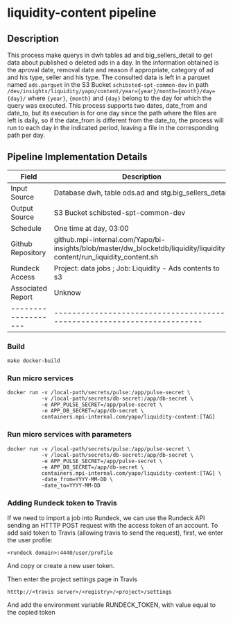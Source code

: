# liquidity-content pipeline 

## Description

This process make querys in dwh tables ad and big_sellers_detail to get data about published o deleted ads in a day. In the information obtained is the aproval date, removal date and reason if appropriate, category of ad and his type, seller and his type.
The consulted data is left in a parquet named `ads.parquet` in the S3 Bucket `schibsted-spt-common-dev` in path `/dev/insights/liquidity/yapo/content/year={year}/month={month}/day={day}/` where `{year}`, `{month}` and `{day}` belong to the day for which the query was executed. 
This process supports two dates, date_from and date_to, but its execution is for one day since the path where the files are left is daily, so if the date_from is different from the date_to, the process will run to each day in the indicated period, leaving a file in the corresponding path per day.


## Pipeline Implementation Details

|   Field           | Description                                                            |
|-------------------|------------------------------------------------------------------------|
| Input Source      | Database dwh, table ods.ad and stg.big_sellers_detail                  |
| Output Source     | S3 Bucket schibsted-spt-common-dev                                     |
| Schedule          | One time at day, 03:00                                                 |
| Github Repository | github.mpi-internal.com/Yapo/bi-insights/blob/master/dw_blocketdb/liquidity/liquidity-content/run_liquidity_content.sh |
| Rundeck Access    | Project: data jobs ; Job: Liquidity - Ads contents to s3               |
| Associated Report | Unknow                                                                 |
|-------------------|------------------------------------------------------------------------|

### Build
```
make docker-build
```

### Run micro services
```
docker run -v /local-path/secrets/pulse:/app/pulse-secret \
           -v /local-path/secrets/db-secret:/app/db-secret \
           -e APP_PULSE_SECRET=/app/pulse-secret \
           -e APP_DB_SECRET=/app/db-secret \
           containers.mpi-internal.com/yapo/liquidity-content:[TAG]
```

### Run micro services with parameters

```
docker run -v /local-path/secrets/pulse:/app/pulse-secret \
           -v /local-path/secrets/db-secret:/app/db-secret \
           -e APP_PULSE_SECRET=/app/pulse-secret \
           -e APP_DB_SECRET=/app/db-secret \
           containers.mpi-internal.com/yapo/liquidity-content:[TAG] \
           -date_from=YYYY-MM-DD \
           -date_to=YYYY-MM-DD
```

### Adding Rundeck token to Travis

If we need to import a job into Rundeck, we can use the Rundeck API
sending an HTTTP POST request with the access token of an account.
To add said token to Travis (allowing travis to send the request),
first, we enter the user profile:
```
<rundeck domain>:4440/user/profile
```
And copy or create a new user token.

Then enter the project settings page in Travis
```
htttp://<travis server>/<registry>/<project>/settings
```
And add the environment variable RUNDECK_TOKEN, with value equal
to the copied token
